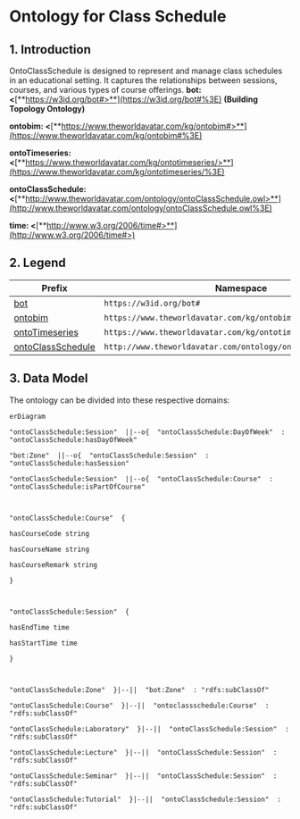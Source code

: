 
# Ontology for Class Schedule
## 1. Introduction
OntoClassSchedule is designed to represent and manage class schedules in an educational setting. It captures the relationships between sessions, courses, and various types of course offerings.
**bot: <**[**https://w3id.org/bot#>**](https://w3id.org/bot#%3E) **(Building Topology Ontology)**

**ontobim: <**[**https://www.theworldavatar.com/kg/ontobim#>**](https://www.theworldavatar.com/kg/ontobim#%3E)

**ontoTimeseries: <**[**https://www.theworldavatar.com/kg/ontotimeseries/>**](https://www.theworldavatar.com/kg/ontotimeseries/%3E)

**ontoClassSchedule: <**[**http://www.theworldavatar.com/ontology/ontoClassSchedule.owl>**](http://www.theworldavatar.com/ontology/ontoClassSchedule.owl%3E)

**time: <**[**http://www.w3.org/2006/time#>**](http://www.w3.org/2006/time#>)

## 2. Legend
| Prefix                                                                                                                  | Namespace                                           |
|---------------------------------------------------------------------------------------------------------------------------|--------------------------------------------------------------|
| [bot](https://w3id.org/bot#) | `https://w3id.org/bot#`     |
| [ontobim](https://www.theworldavatar.com/kg/ontobim#)                      | `https://www.theworldavatar.com/kg/ontobim#` |
| [ontoTimeseries](https://www.theworldavatar.com/kg/ontotimeseries/)                      | `https://www.theworldavatar.com/kg/ontotimeseries/` |
| [ontoClassSchedule](http://www.theworldavatar.com/ontology/ontoClassSchedule.owl)                      | `http://www.theworldavatar.com/ontology/ontoClassSchedule.owl` | |

## 3. Data Model
The ontology can be divided into these respective domains:
```mermaid
erDiagram

"ontoClassSchedule:Session"  ||--o{  "ontoClassSchedule:DayOfWeek"  : "ontoClassSchedule:hasDayOfWeek"

"bot:Zone"  ||--o{  "ontoClassSchedule:Session"  : "ontoClassSchedule:hasSession"

"ontoClassSchedule:Session"  ||--o{  "ontoClassSchedule:Course"  : "ontoClassSchedule:isPartOfCourse"

  

"ontoClassSchedule:Course"  {

hasCourseCode string

hasCourseName string

hasCourseRemark string

}

  

"ontoClassSchedule:Session"  {

hasEndTime time

hasStartTime time

}

  

"ontoClassSchedule:Zone"  }|--||  "bot:Zone"  : "rdfs:subClassOf"

"ontoClassSchedule:Course"  }|--||  "ontoclassschedule:Course"  : "rdfs:subClassOf"

"ontoClassSchedule:Laboratory"  }|--||  "ontoClassSchedule:Session"  : "rdfs:subClassOf"

"ontoClassSchedule:Lecture"  }|--||  "ontoClassSchedule:Session"  : "rdfs:subClassOf"

"ontoClassSchedule:Seminar"  }|--||  "ontoClassSchedule:Session"  : "rdfs:subClassOf"

"ontoClassSchedule:Tutorial"  }|--||  "ontoClassSchedule:Session"  : "rdfs:subClassOf"
```